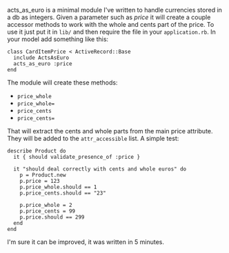 acts_as_euro is a minimal module I've written to handle currencies stored in a db as integers. Given a parameter such as _price_ it will create a couple accessor methods to work with the whole and cents part of the price.
To use it just put it in `lib/` and then require the file in your `application.rb`. In your model add something like this:

	class CardItemPrice < ActiveRecord::Base
	  include ActsAsEuro
	  acts_as_euro :price
	end

The module will create these methods:

* `price_whole`
* `price_whole=`
* `price_cents`
* `price_cents=`

That will extract the cents and whole parts from the main price attribute. They will be added to the `attr_accessible` list.
A simple test:

	describe Product do
	  it { should validate_presence_of :price }

	  it "should deal correctly with cents and whole euros" do
	    p = Product.new
	    p.price = 123
	    p.price_whole.should == 1
	    p.price_cents.should == "23"

	    p.price_whole = 2
	    p.price_cents = 99
	    p.price.should == 299
	  end
	end

I'm sure it can be improved, it was written in 5 minutes.
